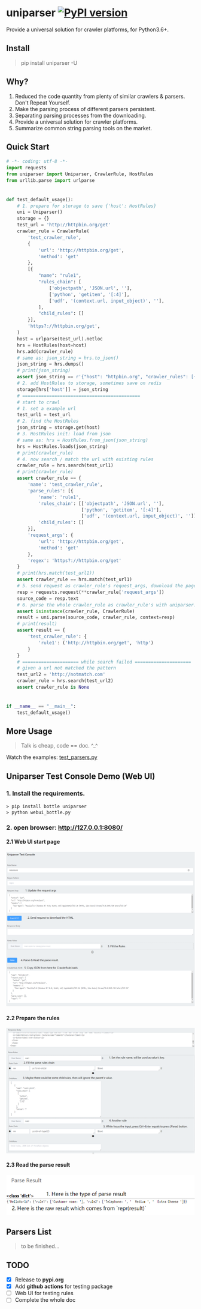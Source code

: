 # uniparser [![PyPI version](https://badge.fury.io/py/uniparser.svg)](https://badge.fury.io/py/uniparser)

Provide a universal solution for crawler platforms, for Python3.6+.

## Install

> pip install uniparser -U

## Why?

1. Reduced the code quantity from plenty of similar crawlers & parsers.  Don't Repeat Yourself.
2. Make the parsing process of different parsers persistent.
3. Separating parsing processes from the downloading.
4. Provide a universal solution for crawler platforms.
5. Summarize common string parsing tools on the market.

## Quick Start

```python
# -*- coding: utf-8 -*-
import requests
from uniparser import Uniparser, CrawlerRule, HostRules
from urllib.parse import urlparse


def test_default_usage():
    # 1. prepare for storage to save {'host': HostRules}
    uni = Uniparser()
    storage = {}
    test_url = 'http://httpbin.org/get'
    crawler_rule = CrawlerRule(
        'test_crawler_rule',
        {
            'url': 'http://httpbin.org/get',
            'method': 'get'
        },
        [{
            "name": "rule1",
            "rules_chain": [
                ['objectpath', 'JSON.url', ''],
                ['python', 'getitem', '[:4]'],
                ['udf', '(context.url, input_object)', ''],
            ],
            "child_rules": []
        }],
        'https?://httpbin.org/get',
    )
    host = urlparse(test_url).netloc
    hrs = HostRules(host=host)
    hrs.add(crawler_rule)
    # same as: json_string = hrs.to_json()
    json_string = hrs.dumps()
    # print(json_string)
    assert json_string == r'{"host": "httpbin.org", "crawler_rules": [{"name": "test_crawler_rule", "parse_rules": [{"name": "rule1", "rules_chain": [["objectpath", "JSON.url", ""], ["python", "getitem", "[:4]"], ["udf", "(context.url, input_object)", ""]], "child_rules": []}], "request_args": {"url": "http://httpbin.org/get", "method": "get"}, "regex": "https?://httpbin.org/get"}]}'
    # 2. add HostRules to storage, sometimes save on redis
    storage[hrs['host']] = json_string
    # ============================================
    # start to crawl
    # 1. set a example url
    test_url1 = test_url
    # 2. find the HostRules
    json_string = storage.get(host)
    # 3. HostRules init: load from json
    # same as: hrs = HostRules.from_json(json_string)
    hrs = HostRules.loads(json_string)
    # print(crawler_rule)
    # 4. now search / match the url with existing rules
    crawler_rule = hrs.search(test_url1)
    # print(crawler_rule)
    assert crawler_rule == {
        'name': 'test_crawler_rule',
        'parse_rules': [{
            'name': 'rule1',
            'rules_chain': [['objectpath', 'JSON.url', ''],
                            ['python', 'getitem', '[:4]'],
                            ['udf', '(context.url, input_object)', '']],
            'child_rules': []
        }],
        'request_args': {
            'url': 'http://httpbin.org/get',
            'method': 'get'
        },
        'regex': 'https?://httpbin.org/get'
    }
    # print(hrs.match(test_url1))
    assert crawler_rule == hrs.match(test_url1)
    # 5. send request as crawler_rule's request_args, download the page source code
    resp = requests.request(**crawler_rule['request_args'])
    source_code = resp.text
    # 6. parse the whole crawler_rule as crawler_rule's with uniparser. set context with resp
    assert isinstance(crawler_rule, CrawlerRule)
    result = uni.parse(source_code, crawler_rule, context=resp)
    # print(result)
    assert result == {
        'test_crawler_rule': {
            'rule1': ('http://httpbin.org/get', 'http')
        }
    }
    # ===================== while search failed =====================
    # given a url not matched the pattern
    test_url2 = 'http://notmatch.com'
    crawler_rule = hrs.search(test_url2)
    assert crawler_rule is None


if __name__ == "__main__":
    test_default_usage()
```

## More Usage

> Talk is cheap, code == doc.  ^_^

Watch the examples: [test_parsers.py](https://github.com/ClericPy/uniparser/blob/master/test_parsers.py)

## Uniparser Test Console Demo (Web UI)

### 1. Install the requirements.

    > pip install bottle uniparser
    > python webui_bottle.py

### 2. open browser:  http://127.0.0.1:8080/ 

#### 2.1 Web UI start page

![1.png](1.png)

#### 2.2 Prepare the rules

![2.png](2.png)

#### 2.3 Read the parse result

![3.png](3.png)


## Parsers List

> to be finished...

## TODO

- [x] Release to **pypi.org**
- [x] Add **github actions** for testing package
- [ ] Web UI for testing rules
- [ ] Complete the whole doc
